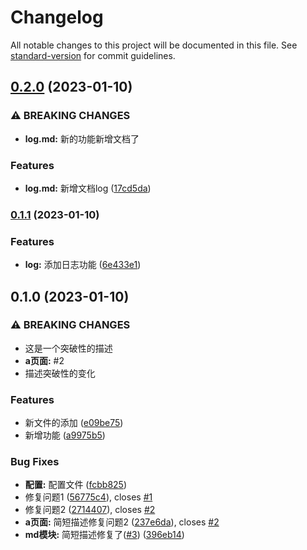 # Changelog

All notable changes to this project will be documented in this file. See [standard-version](https://github.com/conventional-changelog/standard-version) for commit guidelines.

## [0.2.0](https://github.com/lvhao01/commitlint/compare/v0.1.1...v0.2.0) (2023-01-10)


### ⚠ BREAKING CHANGES

* **log.md:** 新的功能新增文档了

### Features

* **log.md:** 新增文档log ([17cd5da](https://github.com/lvhao01/commitlint/commit/17cd5dae7b03c2b8acb8f045f28df500aaa25c34))

### [0.1.1](https://github.com/lvhao01/commitlint/compare/v0.1.0...v0.1.1) (2023-01-10)


### Features

* **log:** 添加日志功能 ([6e433e1](https://github.com/lvhao01/commitlint/commit/6e433e10c80dc510d4034563785172c672f58b15))

## 0.1.0 (2023-01-10)


### ⚠ BREAKING CHANGES

* 这是一个突破性的描述
* **a页面:** #2
* 描述突破性的变化

### Features

* 新文件的添加 ([e09be75](https://github.com/lvhao01/commitlint/commit/e09be75f833101223d5bf47a50859f99c0dcc37a))
* 新增功能 ([a9975b5](https://github.com/lvhao01/commitlint/commit/a9975b5534c0014f5b963abcae2a3bce06973325))


### Bug Fixes

* **配置:** 配置文件 ([fcbb825](https://github.com/lvhao01/commitlint/commit/fcbb82581fe6de381ef9e9f4446b27bf6a3eddb7))
* 修复问题1 ([56775c4](https://github.com/lvhao01/commitlint/commit/56775c48dcf4451b517cb9707485b767f523f406)), closes [#1](https://github.com/lvhao01/commitlint/issues/1)
* 修复问题2 ([2714407](https://github.com/lvhao01/commitlint/commit/2714407b6177dc138d983ca940c619ccfcf1b986)), closes [#2](https://github.com/lvhao01/commitlint/issues/2)
* **a页面:** 简短描述修复问题2 ([237e6da](https://github.com/lvhao01/commitlint/commit/237e6da90d50751de671f0f8e740a3a3e4dce098)), closes [#2](https://github.com/lvhao01/commitlint/issues/2)
* **md模块:** 简短描述修复了([#3](https://github.com/lvhao01/commitlint/issues/3)) ([396eb14](https://github.com/lvhao01/commitlint/commit/396eb14d2b863eb7b263397ee4465f3929e3940a))
